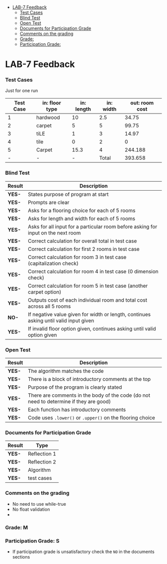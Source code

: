 

- [LAB-7 Feedback](#lab-7-feedback)
    - [Test Cases](#test-cases)
    - [Blind Test](#blind-test)
    - [Open Test](#open-test)
    - [Documents for Participation Grade](#documents-for-participation-grade)
    - [Comments on the grading](#comments-on-the-grading)
    - [Grade:](#grade)
    - [Participation Grade:](#participation-grade)

# LAB-7 Feedback

### Test Cases

Just for one run

| Test Case | in: floor type | in: length | in: width | out: room cost |
|-----------|----------------|------------|-----------|----------------|
| 1         | hardwood       | 10         | 2.5       | 34.75          |
| 2         | carpet         | 5          | 5         | 99.75          |
| 3         | tiLE           | 1          | 3         | 14.97          |
| 4         | tile           | 0          | 2         | 0              |
| 5         | Carpet         | 15.3       | 4         | 244.188        |
|     -     |         -      |      -     |Total      | 393.658        |

### Blind Test

| Result   | Description                                                              |
|----------|--------------------------------------------------------------------------|
| **YES-** | States purpose of program at start                                      |
| **YES-** | Prompts are clear                                                        |
| **YES-** | Asks for a flooring choice for each of 5 rooms                          |
| **YES-** | Asks for length and width for each of 5 rooms                           |
| **YES-** | Asks for all input for a particular room before asking for input on the next room |
| **YES-** | Correct calculation for overall total in test case                      |
| **YES-** | Correct calculation for first 2 rooms in test case                      |
| **YES-** | Correct calculation for room 3 in test case (capitalization check)      |
| **YES-** | Correct calculation for room 4 in test case (0 dimension check)         |
| **YES-** | Correct calculation for room 5 in test case (another carpet option)     |
| **YES-** | Outputs cost of each individual room and total cost across all 5 rooms  |
| **NO-** | If negative value given for width or length, continues asking until valid input given |
| **YES-** | If invalid floor option given, continues asking until valid option given |

### Open Test
| Result     | Description                                                              |
|------------|--------------------------------------------------------------------------|
| **YES-** | The algorithm matches the code                                           |
| **YES-** | There is a block of introductory comments at the top                    |
| **YES-** | Purpose of the program is clearly stated |  
| **YES-** | There are comments in the body of the code (do not need to determine if they are good) |
| **YES-** | Each function has introductory comments                                 |
| **YES-** | Code uses `.lower()` or `.upper()` on the flooring choice               |



### Documents for Participation Grade

|Result         |Type            |
|---------------|----------------|
|**YES-** | Reflection 1   |
|**YES-** | Reflection 2   |
|**YES-** | Algorithm      |
|**YES-** | test cases      |

### Comments on the grading
- No need to use while-true
- No float validation
- 
### Grade: M

### Participation Grade: S
 - If participation grade is unsatisfactory check the `NO` in the documents sections
